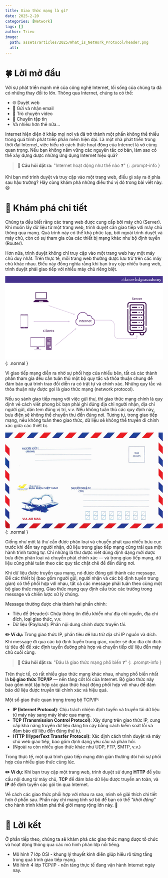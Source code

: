 ```yaml
---
title: Giao thức mạng là gì?
date: 2025-2-20
categories: [Network]
tags: []
author: Trieu
image:
  path: assets/articles/2025/What_is_NetWork_Protocol/header.png
  alt: 
---
```

# 🍀 Lời mở đầu
Với sự phát triển mạnh mẽ của công nghệ Internet, lối sống của chúng ta đã có những thay đổi to lớn. Thông qua Internet, chúng ta có thể:
- 🌐 Duyệt web
- 📧 Gửi và nhận email
- 📱 Trò chuyện video
- 📂 Chuyển tập tin
- Và nhiều hơn thế nữa...
  
Internet hiện diện ở khắp mọi nơi và đã trở thành một phần không thể thiếu trong quá trình phát triển phần mềm hiện đại. Là một nhà phát triển trong thời đại Internet, việc hiểu rõ cách thức
 hoạt động của Internet là vô cùng quan trọng. Nếu bạn không nắm vững các nguyên tắc cơ bản, làm sao có thể xây dựng được những ứng dụng Internet hiệu quả?

> **🤔 Câu hỏi đặt ra:** "Internet hoạt động như thế nào ❓" 
{: .prompt-info }

Khi bạn mở trình duyệt và truy cập vào một trang web, điều gì xảy ra ở phía sau hậu trường? Hãy cùng khám phá những điều thú vị đó trong bài viết này. 😆

# 📖 Khám phá chi tiết 
Chúng ta đều biết rằng các trang web được cung cấp bởi máy chủ (Server). Khi muốn lấy dữ liệu từ một trang web, trình duyệt cần giao tiếp với máy chủ thông qua mạng. Quá trình này có thể 
khá phức tạp, bởi ngoài trình duyệt và máy chủ, còn có sự tham gia của các thiết bị mạng khác như bộ định tuyến (Router).

Hơn nữa, trình duyệt không chỉ truy cập vào một trang web hay một máy chủ duy nhất. Trên thực tế, mỗi trang web thường được lưu trữ trên các máy chủ khác nhau. Điều này đồng nghĩa rằng
khi bạn truy cập nhiều trang web, trình duyệt phải giao tiếp với nhiều máy chủ riêng biệt.

![Client - Server](/assets/articles/2025/What_is_NetWork_Protocol/client-server.png){: .normal }

Vì giao tiếp mạng diễn ra nhờ sự phối hợp của nhiều bên, tất cả các thành phần tham gia đều cần tuân thủ một bộ quy tắc và thỏa thuận chung để đảm bảo quá trình trao đổi diễn ra có trật 
tự và chính xác. Những quy tắc và thỏa thuận này được gọi là giao thức mạng (network protocol).

Nếu so sánh giao tiếp mạng với việc gửi thư, thì giao thức mạng chính là quy định về cách viết phong bì: bạn phải ghi đúng địa chỉ người nhận, địa chỉ người gửi, dán tem đúng vị trí, v.v. 
Nếu không tuân thủ các quy định này, bưu điện sẽ không thể chuyển thư đến đúng nơi. Tương tự, trong giao tiếp mạng, nếu không tuân theo giao thức, dữ liệu sẽ không thể truyền đi chính xác
giữa các thiết bị.

![Letter](/assets/articles/2025/What_is_NetWork_Protocol/buc-thu.png){: .normal }

Giống như một lá thư cần được phân loại và chuyển phát qua nhiều bưu cục trước khi đến tay người nhận, dữ liệu trong giao tiếp mạng cũng trải qua một hành trình tương tự. Chỉ những lá thư
được viết đúng định dạng mới được bưu điện phân loại và chuyển phát chính xác — và trong giao tiếp mạng, dữ liệu cũng phải tuân theo các quy tắc chặt chẽ để đến đúng nơi.

Khi dữ liệu được truyền qua mạng, nó được đóng gói thành các message. Để các thiết bị (bao gồm người gửi, người nhận và các bộ định tuyến trung gian) có thể phối hợp với nhau, tất cả các message phải tuân theo cùng một bộ giao thức mạng. Giao thức mạng quy định cấu trúc các trường trong message và chiến lược xử lý chúng.

Message thường được chia thành hai phần chính:
- Tiêu đề (Header): Chứa thông tin điều khiển như địa chỉ nguồn, địa chỉ đích, loại giao thức, v.v.
- Dữ liệu (Payload): Phần nội dung chính được truyền tải.
  
**✏️ Ví dụ:** Trong giao thức IP, phần tiêu đề lưu trữ địa chỉ IP nguồn và đích. Khi message đi qua các bộ định tuyến trung gian, router sẽ đọc địa chỉ đích từ tiêu đề để xác định 
tuyến đường phù hợp và chuyển tiếp dữ liệu đến máy chủ cuối cùng.

> **🤔 Câu hỏi đặt ra:** "Đâu là giao thức mạng phổ biến ❓" 
{: .prompt-info }

Trên thực tế, có rất nhiều giao thức mạng khác nhau, nhưng phổ biến nhất là **bộ giao thức TCP/IP** — nền tảng cốt lõi của Internet. Bộ giao thức này bao gồm một tập hợp các giao thức hoạt
động phối hợp với nhau để đảm bảo dữ liệu được truyền tải chính xác và hiệu quả.

Một số giao thức quan trọng trong bộ TCP/IP:
- **IP (Internet Protocol)**: Chịu trách nhiệm định tuyến và truyền tải dữ liệu từ máy này sang máy khác qua mạng.
- **TCP (Transmission Control Protocol)**: Xây dựng trên giao thức IP, cung cấp khả năng truyền dữ liệu đáng tin cậy bằng cách kiểm soát lỗi và đảm bảo dữ liệu đến đúng thứ tự.
- **HTTP (HyperText Transfer Protocol)**: Xác định cách trình duyệt và máy chủ web giao tiếp, bao gồm định dạng yêu cầu và phản hồi.
- (Ngoài ra còn nhiều giao thức khác như UDP, FTP, SMTP, v.v.)
  
Trong thực tế, một quá trình giao tiếp mạng đơn giản thường đòi hỏi sự phối hợp của nhiều giao thức cùng lúc. 

**✏️ Ví dụ:** Khi bạn truy cập một trang web, trình duyệt sử dụng **HTTP** để yêu cầu nội dung từ máy chủ, **TCP** để đảm bảo dữ liệu được truyền an toàn, và **IP** để định tuyến các gói tin qua Internet.

Về cách các giao thức phối hợp với nhau ra sao, mình sẽ giải thích chi tiết hơn ở phần sau. Phần này chỉ mang tính sơ bộ để bạn có thể *"khởi động"* cho hành trình khám phá thế giới mạng
rộng lớn này. 🚀

# 🍂 Lời kết
Ở phần tiếp theo, chúng ta sẽ khám phá các giao thức mạng được tổ chức và hoạt động thông qua các mô hình phân lớp nổi tiếng.
- Mô hình 7 lớp OSI - khung lý thuyết kinh điển giúp hiểu rõ từng tầng trong quá trình giao tiếp mạng.
- Mô hình 4 lớp TCP/IP - nền tảng thực tế đang vận hành Internet ngày nay.
